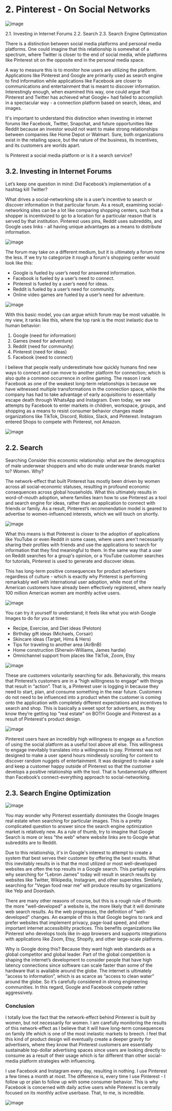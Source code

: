 # 2. Pinterest - On Social Networks

![image](https://user-images.githubusercontent.com/37036296/119455706-b6338480-bcee-11eb-9dda-664b84bb0414.png)

2.1. Investing in Internet Forums
2.2. Search
2.3. Search Engine Optimization

There is a distinction between social media platforms and personal media platforms. One could imagine that this relationship is somewhat of a spectrum, where Twitter is closer to the end of social media, while platforms like Pinterest sit on the opposite end in the personal media space.

A way to measure this is to monitor how users are utilizing the platform. Applications like Pinterest and Google are primarily used as search engine to find information while applications like Facebook are closer to communications and entertainment that is meant to discover information. Interestingly enough, when examined this way, one could argue that Pinterest and Twitter has achieved what Google+ had failed to accomplish in a spectacular way - a connection platform based on search, ideas, and images. 

It's important to understand this distinction when investing in internet forums like Facebook, Twitter, Snapchat, and future opportunities like Reddit because an investor would not want to make strong relationships between companies like Home Depot or Walmart. Sure, both organizations exist in the retailing space, but the nature of the business, its incentives, and its customers are worlds apart. 

Is Pinterest a social media platform or is it a search service?

## 3.2. Investing in Internet Forums
Let’s keep one question in mind: Did Facebook’s implementation of a hashtag kill Twitter?

What drives a social-networking site is a user’s incentive to search or discover information in that particular forum. As a result, examining social-networking sites can be a lot like comparing shopping centers, such that a shopper is incentivized to go to a location for a particular reason that is served by that institution. Pinterest uses pins, Reddit uses subreddits, and Google uses links - all having unique advantages as a means to distribute information.

![image](https://user-images.githubusercontent.com/37036296/119455311-53da8400-bcee-11eb-8ea4-d538be6f29d2.png)

The forum may take on a different medium, but it is ultimately a forum none the less. If we try to categorize it rough a forum's shopping center would look like this:
- Google is fueled by user’s need for answered information.
- Facebook is fueled by a user’s need to connect.
- Pinterest is fueled by a user’s need for ideas.
- Reddit is fueled by a user’s need for community.
- Online video games are fueled by a user’s need for adventure.

![image](https://user-images.githubusercontent.com/37036296/119455776-c9465480-bcee-11eb-8939-5d8b8194a8dd.png)


With this basic model, you can argue which forum may be most valuable. In my view, it ranks like this, where the top rank is the most inelastic due to human behavior:
1. Google (need for information)
2. Games (need for adventure)
3. Reddit (need for community)
4. Pinterest (need for ideas)
5. Facebook (need to connect)

I believe that people really underestimate how quickly humans find new ways to connect and can move to another platform for connection; which is also quite a common occurrence in online gaming.  The reason I rank Facebook as one of the weakest long-term relationships is because we have witnessed multiple transformations in the connection space, while the company has had to take advantage of early acquisitions to essentially escape death through WhatsApp and Instagram. Even today, we see attempts by Facebook to enter markets in children, workspace, groups, and shopping as a means to resist consumer behavior changes made organizations like TikTok, Discord, Roblox, Slack, and Pinterest. Instagram entered Shops to compete with Pinterest, not Amazon.

![image](https://user-images.githubusercontent.com/37036296/118084767-1aad2600-b376-11eb-9cc1-e5b96c371da2.png)



## 2.2. Search

Searching
Consider this economic relationship:  what are the demographics of male underwear shoppers and who do male underwear brands market to? Women. Why?

The network-effect that built Pinterest has mostly been driven by women across all social-economic statuses, resulting in  profound economic consequences across global households. What this ultimately results in word-of-mouth adoption, where families learn how to use Pinterest as a tool and search engine for ideas, rather than an application to connect with friends or family. As a result, Pinterest’s recommendation model is geared to advertise to women-influenced interests, which we will touch on shortly.

![image](https://user-images.githubusercontent.com/37036296/119456747-d6177800-bcef-11eb-9772-30c2fcfaff37.png)


What this means is that Pinterest is closer to the adoption of applications like YouTube or even Reddit in some cases, where users aren't necessarily sharing their profiles with friends and use the applications to search for information that they find meaningful to them. In the same way that a user on Reddit searches for a group's opinion, or a YouTube customer searches for tutorials, Pinterest is used to generate and discover ideas.

This has long-term positive consequences for product advertisers regardless of culture - which is exactly why Pinterest is performing remarkably well with international user adoption, while most of the American customers have already been effectively registered, where nearly 100 million American women are monthly active users. 

![image](https://user-images.githubusercontent.com/37036296/119456800-e2033a00-bcef-11eb-898d-d30f2b1ed1b4.png)


You can try it yourself to understand; it feels like what you wish Google Images to do for you at times:
- Recipe, Exercise, and Diet ideas (Peloton)
- Birthday gift ideas (Michaels, Corsair)
- Skincare ideas (Target, Hims & Hers)
- Tips for traveling to another area (AirBnB)
- Home construction (Sherwin-Williams, James hardie)
- Omnichannel support from places like TikTok, Zoom, Etsy

![image](https://user-images.githubusercontent.com/37036296/119456898-f6dfcd80-bcef-11eb-83d5-d0d8a83889eb.png)


These are customers voluntarily searching for ads. Behaviorally, this means that Pinterest’s customers are in a “high willingness to engage” with things that result in “action”. That is, a Pinterest user is logging in because they need to start, plan, and consume something in the near future. Customers do not need to be influenced into a product when the customer is coming onto the application with completely different expectations and incentives to search and shop. This is basically a sweet spot for advertisers, as they know they’re getting top "real estate" on BOTH Google and Pinterest as a result of Pinterest's product design.

![image](https://user-images.githubusercontent.com/37036296/119457290-5d64eb80-bcf0-11eb-9687-6e546f4dd18d.png)


Pinterest users have an incredibly high willingness to engage as a function of using the social platform as a useful tool above all else. This willingness to engage inevitably translates into a willingness to pay. Pinterest was not designed to make a user spend hours mindlessly scrolling for content to discover random nuggets of entertainment. It was designed to make a sale and keep a customer happy outside of Pinterest so that the customer develops a positive relationship with the tool. That is fundamentally different than Facebook’s connect-everything approach to social-networking.

## 2.3. Search Engine Optimization

![image](https://user-images.githubusercontent.com/37036296/119456863-efb8bf80-bcef-11eb-99e4-945b41179da5.png)


You may wonder why Pinterest essentially dominates the Google Images real estate when searching for particular images. This is a pretty complicated question to answer since the search engine optimization market is relatively new. As a rule of thumb, try to imagine that Google Search is more or less "the web" where website links are to Google what subreddits are to Reddit. 

Due to this relationship, it's in Google's interest to attempt to create a system that best serves their customer by offering the best results. What this inevitably results in is that the most utilized or most well-developed websites are often the top results in a Google search.  This partially explains why searching for "Lebron James" today will result in search results by websites like Twitter, Wikipedia, Instagram, and other supersites.  Similarly, searching for "Vegan food near me" will produce results by organizations like Yelp and Doordash.

There are many other reasons of course, but this is a rough rule of thumb: the more "well-developed" a website is, the more likely that it will dominate web search results. As the web progresses, the definition of "well-developed" changes. An example of this is that Google begins to rank and prefer websites that implement privacy, page-load speed, and other important internet accessibility practices. This benefits organizations like Pinterest who develops tools like in-app browsers and supports integrations with applications like Zoom, Etsy, Shopify, and other large-scale platforms.

Why is Google doing this? Because they want high web standards as a global competitor and global leader. Part of the global competition is shaping the internet’s development to consider people that have high latency connections since software can scale faster than some of the hardware that is available around the globe. The internet is ultimately “access to information”, which is as scarce as “access to clean water” around the globe. So it’s carefully considered in strong engineering communities. In this regard, Google and Facebook compete rather aggressively.

### Conclusion 
I totally love the fact that the network-effect behind Pinterest is built by women, but not necessarily for women. I am carefully monitoring the results of this network-effect as I believe that it will have long-term consequences on family life which is one of the most inelastic markets to breech. I feel that this kind of product design will eventually create a deeper gravity for advertisers, where they know that Pinterest customers are essentially sustainable top-dollar advertising spaces since users are looking directly to consume as a result of their usage which is far different than other social-media platform strategies with influencing.

I use Facebook and Instagram every day, resulting in nothing. I use Pinterest a few times a month at most. The difference is, every time I use Pinterest - I follow up or plan to follow up with some consumer behavior. This is why Facebook is concerned with daily active users while Pinterest is centrally focused on its monthly active userbase. That, to me, is incredible.

![image](https://user-images.githubusercontent.com/37036296/119456962-065f1680-bcf0-11eb-932d-6716da33f43b.png)


